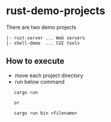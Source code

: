 # rust-demo-projects

There are two demo projects

```
|- rust-server ... Web servers
|- shell-demo  ... CUI tools
```

## How to execute
- move each project directory
- run below command
```
   cargo run

   or

   cargo run bin <filename>
```
